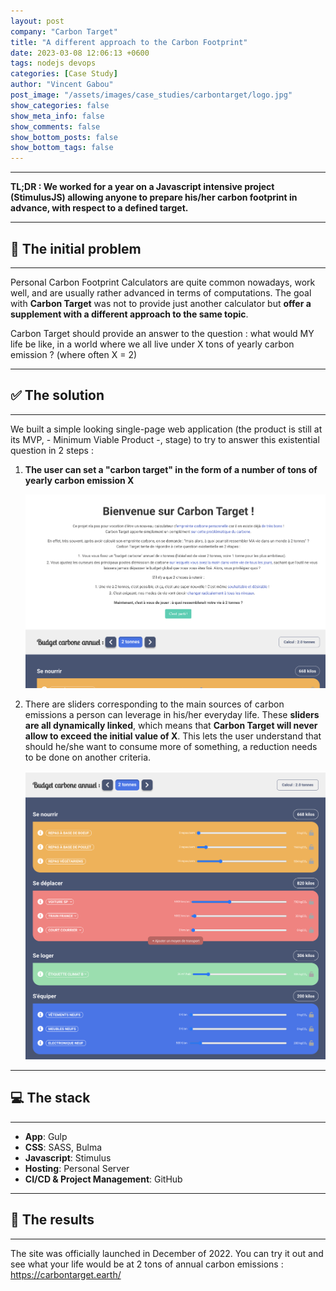 ```yaml
---
layout: post
company: "Carbon Target"
title: "A different approach to the Carbon Footprint"
date: 2023-03-08 12:06:13 +0600
tags: nodejs devops
categories: [Case Study]
author: "Vincent Gabou"
post_image: "/assets/images/case_studies/carbontarget/logo.jpg"
show_categories: false
show_meta_info: false
show_comments: false
show_bottom_posts: false
show_bottom_tags: false
---
```


- - -
**TL;DR : We worked for a year on a Javascript intensive project (StimulusJS) allowing anyone to prepare his/her carbon footprint in advance, with respect to a defined target.**
- - -
## 🧩 The initial problem
- - -
Personal Carbon Footprint Calculators are quite common nowadays, work well, and are usually rather advanced in terms of computations. The goal with **Carbon Target** was not to provide just another calculator but **offer a supplement with a different approach to the same topic**.

Carbon Target should provide an answer to the question : what would MY life be like, in a world where we all live under X tons of yearly carbon emission ? (where often X = 2)

- - -
## ✅ The solution
- - -

We built a simple looking single-page web application (the product is still at its MVP, - Minimum Viable Product -, stage) to try to answer this existential question in 2 steps :

1. **The user can set a "carbon target" in the form of a number of tons of yearly carbon emission X**

    ![Nanotrust Case Study 2](/assets/images/case_studies/carbontarget/case-study-1.png)

2. There are sliders corresponding to the main sources of carbon emissions a person can leverage in his/her everyday life. These **sliders are all dynamically linked**, which means that **Carbon Target will never allow to exceed the initial value of X**. This lets the user understand that should he/she want to consume more of something, a reduction needs to be done on another criteria.

    ![Nanotrust Case Study 3](/assets/images/case_studies/carbontarget/case-study-2.png)

- - -
## 💻 The stack
- - -

- **App**: Gulp
- **CSS**: SASS, Bulma
- **Javascript**: Stimulus
- **Hosting**: Personal Server
- **CI/CD & Project Management**: GitHub

- - -
## 🚀 The results
- - -

The site was officially launched in December of 2022. You can try it out and see what your life would be at 2 tons of annual carbon emissions : <a href="https://carbontarget.earth/" target="_blank">https://carbontarget.earth/</a>
